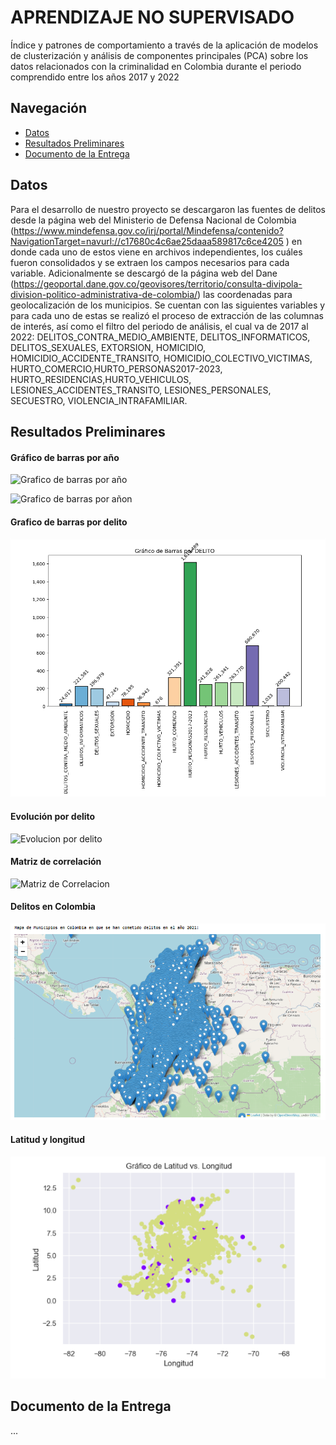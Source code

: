 <!DOCTYPE html>
<html lang="en">
<head>
    <meta charset="UTF-8">
    <meta name="viewport" content="width=device-width, initial-scale=1.0">
</head>
<body>

# APRENDIZAJE NO SUPERVISADO

Índice y patrones de comportamiento a través de la aplicación de modelos de clusterización y análisis de componentes principales (PCA) sobre los datos relacionados con la criminalidad en Colombia durante el periodo comprendido entre los años 2017 y 2022

## Navegación

- [Datos](Datos)
- [Resultados Preliminares](Resultados%20Preliminares)
- [Documento de la Entrega](Documento%20de%20la%20Entrega)

## Datos

Para el desarrollo de nuestro proyecto se descargaron las fuentes de delitos desde la página web del Ministerio de Defensa Nacional de Colombia (https://www.mindefensa.gov.co/irj/portal/Mindefensa/contenido?NavigationTarget=navurl://c17680c4c6ae25daaa589817c6ce4205 ) en donde cada uno de estos viene en archivos independientes, los cuáles fueron consolidados y se extraen los campos necesarios para cada variable.
Adicionalmente se descargó de la página web del Dane (https://geoportal.dane.gov.co/geovisores/territorio/consulta-divipola-division-politico-administrativa-de-colombia/) las coordenadas para geolocalización de los municipios.
Se cuentan con las siguientes variables y para cada uno de estas se realizó el proceso de extracción de las columnas de interés, así como el filtro del periodo de análisis, el cual va de 2017 al 2022:
DELITOS_CONTRA_MEDIO_AMBIENTE, DELITOS_INFORMATICOS, DELITOS_SEXUALES, EXTORSION, HOMICIDIO, HOMICIDIO_ACCIDENTE_TRANSITO, HOMICIDIO_COLECTIVO_VICTIMAS, HURTO_COMERCIO,HURTO_PERSONAS2017-2023, HURTO_RESIDENCIAS,HURTO_VEHICULOS, LESIONES_ACCIDENTES_TRANSITO, LESIONES_PERSONALES, SECUESTRO, VIOLENCIA_INTRAFAMILIAR.

## Resultados Preliminares

#### Gráfico de barras por año
![Grafico de barras por año](./Resultados%20Preliminares/Grafico%20de%20barras%20por%20año.png)

<img src="Grafico%20de%20barras%20por%20año.png" alt="Grafico de barras por añon" width="300" height="200">

#### Grafico de barras por delito
![Grafico de barras por delito](./Resultados%20Preliminares/Grafico%20de%20barras%20por%20delito.png)

#### Evolución por delito
![Evolucion por delito](./Resultados%20Preliminares/Evolucion%20por%20delito%20ultimos%206%20años.png)

#### Matriz de correlación
![Matriz de Correlacion](./Resultados%20Preliminares/Matriz%20de%20correlación.png)

#### Delitos en Colombia
![Delitos en Colombia](./Resultados%20Preliminares/Delitos%20en%20Colombia.png)

#### Latitud y longitud
![latitud y longitud](./Resultados%20Preliminares/Latitud%20y%20Longitud.png)

## Documento de la Entrega

...

</body>
</html>



